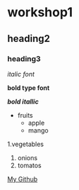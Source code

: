 # workshop1
## heading2
### heading3

*italic font*

**bold type font** 

***bold itallic***
* fruits
  * apple
  * mango
 
1.vegetables
  1. onions
  2. tomatos

[My Github](https://github.com/Kushwanth23/workshop1/edit/main/README.md)

